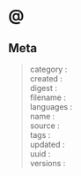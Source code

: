 # <brief> @<groups>

> <description>

> <links>

<data>

## Meta

> category  : <category>  
created   : <created>  
digest    : <digest>  
filename  : <filename>  
languages : <languages>  
name      : <name>  
source    : <source>  
tags      : <tags>  
updated   : <updated>  
uuid      : <uuid>  
versions  : <versions>  
